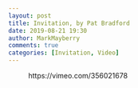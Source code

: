 ```yaml
---
layout: post
title: Invitation, by Pat Bradford
date: 2019-08-21 19:30
author: MarkMayberry
comments: true
categories: [Invitation, Video]
---
```

<!-- wp:core-embed/vimeo {"url":"https://vimeo.com/356021678","type":"video","providerNameSlug":"vimeo","className":"wp-embed-aspect-4-3 wp-has-aspect-ratio"} -->
<figure class="wp-block-embed-vimeo wp-block-embed is-type-video is-provider-vimeo wp-embed-aspect-4-3 wp-has-aspect-ratio"><div class="wp-block-embed__wrapper">
https://vimeo.com/356021678
</div></figure>
<!-- /wp:core-embed/vimeo -->
